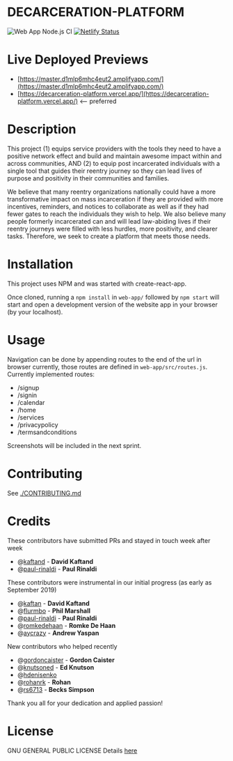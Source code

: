 # DECARCERATION-PLATFORM
![Web App Node.js CI](https://github.com/codeformilwaukee/DECARCERATION-PLATFORM/workflows/Web%20App%20Node.js%20CI/badge.svg?branch=master)
[![Netlify Status](https://api.netlify.com/api/v1/badges/26e8b988-5559-40e4-a86d-db606068769d/deploy-status)](https://app.netlify.com/sites/reentry/deploys)

# Live Deployed Previews
* [https://master.d1mlp6mhc4eut2.amplifyapp.com/](https://master.d1mlp6mhc4eut2.amplifyapp.com/)
* [https://decarceration-platform.vercel.app/](https://decarceration-platform.vercel.app/) <-- preferred

# Description
This project (1) equips service providers with the tools they need to have a positive network effect and build and maintain awesome impact within and across communities, AND (2) to equip post incarcerated individuals with a single tool that guides their reentry journey so they can lead lives of purpose and positivity in their communities and families.

We believe that many reentry organizations nationally could have a more transformative impact on mass incarceration if they are provided with more incentives, reminders, and notices to collaborate as well as if they had fewer gates to reach the individuals they wish to help. We also believe many people formerly incarcerated can and will lead law-abiding lives if their reentry journeys were filled with less hurdles, more positivity, and clearer tasks. Therefore, we seek to create a platform that meets those needs.

# Installation
This project uses NPM and was started with create-react-app.

Once cloned, running a ```npm install``` in ```web-app/``` followed by ```npm start``` will start and open a development version of the website app in your browser (by your localhost).   

# Usage
Navigation can be done by appending routes to the end of the url in browser currently, those routes are defined in ```web-app/src/routes.js```.
Currently implemented routes:
* /signup
* /signin
* /calendar
* /home
* /services
* /privacypolicy
* /termsandconditions

Screenshots will be included in the next sprint.

# Contributing
See [./CONTRIBUTING.md](https://github.com/codeformilwaukee/DECARCERATION-PLATFORM/blob/master/CONTRIBUTING.md)

# Credits
These contributors have submitted PRs and stayed in touch week after week

* @[kaftand](https://github.com/kaftand) - **David Kaftand**
* @[paul-rinaldi](https://github.com/paul-rinaldi) - **Paul Rinaldi**
    
These contributors were instrumental in our initial progress (as early as September 2019)

* @[kaftan](https://github.com/kaftand) - **David Kaftand**
* @[flurmbo](https://github.com/flurmbo) - **Phil Marshall**
* @[paul-rinaldi](https://github.com/paul-rinaldi) - **Paul Rinaldi**
* @[romkedehaan](https://github.com/romkedehaan) - **Romke De Haan**
* @[aycrazy](https://github.com/aycrazy) - **Andrew Yaspan**

New contributors who helped recently

* @[gordoncaister](https://github.com/gordoncaister) - **Gordon Caister**
* @[knutsoned](https://github.com/knutsoned) - **Ed Knutson**
* @[hdenisenko](https://github.com/hdenisenko)
* @[rohanrk](https://github.com/rohanrk) - **Rohan**
* @[rs6713](https://github.com/rs6713) - **Becks Simpson**


Thank you all for your dedication and applied passion!

# License
GNU GENERAL PUBLIC LICENSE
Details [here](https://github.com/codeformilwaukee/DECARCERATION-PLATFORM/blob/master/LICENSE)
